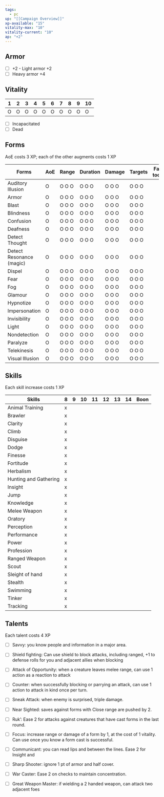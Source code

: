 ```yaml
---
tags:
  - pc
up: "[[Campaign Overview]]"
xp-available: "15"
vitality-max: "10"
vitality-current: "10"
ap: "+2"
---
```

## Armor

- [ ] +2 - Light armor +2
- [ ] Heavy armor +4

## Vitality

| 1   | 2   | 3   | 4   | 5   | 6   | 7   | 8   | 9   | 10  |
| --- | --- | --- | --- | --- | --- | --- | --- | --- | --- |
| O   | O   | O   | O   | O   | O   | O   | O   | O   | O   |

- [ ] Incapacitated
- [ ] Dead

## Forms

AoE costs 3 XP; each of the other augments costs 1 XP

| Forms                    | AoE | Range | Duration | Damage | Targets | Failed today? | Forced? |
| ------------------------ | --- | ----- | -------- | ------ | ------- | ------------- | ------- |
| Auditory Illusion        | O   | O O O | O O O    | O O O  | O O O   |               |         |
| Armor                    | O   | O O O | O O O    | O O O  | O O O   |               |         |
| Blast                    | O   | O O O | O O O    | O O O  | O O O   |               |         |
| Blindness                | O   | O O O | O O O    | O O O  | O O O   |               |         |
| Confusion                | O   | O O O | O O O    | O O O  | O O O   |               |         |
| Deafness                 | O   | O O O | O O O    | O O O  | O O O   |               |         |
| Detect Thought           | O   | O O O | O O O    | O O O  | O O O   |               |         |
| Detect Resonance (magic) | O   | O O O | O O O    | O O O  | O O O   |               |         |
| Dispel                   | O   | O O O | O O O    | O O O  | O O O   |               |         |
| Fear                     | O   | O O O | O O O    | O O O  | O O O   |               |         |
| Fog                      | O   | O O O | O O O    | O O O  | O O O   |               |         |
| Glamour                  | O   | O O O | O O O    | O O O  | O O O   |               |         |
| Hypnotize                | O   | O O O | O O O    | O O O  | O O O   |               |         |
| Impersonation            | O   | O O O | O O O    | O O O  | O O O   |               |         |
| Invisibility             | O   | O O O | O O O    | O O O  | O O O   |               |         |
| Light                    | O   | O O O | O O O    | O O O  | O O O   |               |         |
| Nondetection             | O   | O O O | O O O    | O O O  | O O O   |               |         |
| Paralyze                 | O   | O O O | O O O    | O O O  | O O O   |               |         |
| Telekinesis              | O   | O O O | O O O    | O O O  | O O O   |               |         |
| Visual Illusion          | O   | O O O | O O O    | O O O  | O O O   |               |         |


## Skills

Each skill increase costs 1 XP

| Skills                | 8   | 9   | 10  | 11  | 12  | 13  | 14  | Boon |
| --------------------- | --- | --- | --- | --- | --- | --- | --- | ---- |
| Animal Training       | x   |     |     |     |     |     |     |      |
| Brawler               | x   |     |     |     |     |     |     |      |
| Clarity               | x   |     |     |     |     |     |     |      |
| Climb                 | x   |     |     |     |     |     |     |      |
| Disguise              | x   |     |     |     |     |     |     |      |
| Dodge                 | x   |     |     |     |     |     |     |      |
| Finesse               | x   |     |     |     |     |     |     |      |
| Fortitude             | x   |     |     |     |     |     |     |      |
| Herbalism             | x   |     |     |     |     |     |     |      |
| Hunting and Gathering | x   |     |     |     |     |     |     |      |
| Insight               | x   |     |     |     |     |     |     |      |
| Jump                  | x   |     |     |     |     |     |     |      |
| Knowledge             | x   |     |     |     |     |     |     |      |
| Melee Weapon          | x   |     |     |     |     |     |     |      |
| Oratory               | x   |     |     |     |     |     |     |      |
| Perception            | x   |     |     |     |     |     |     |      |
| Performance           | x   |     |     |     |     |     |     |      |
| Power                 | x   |     |     |     |     |     |     |      |
| Profession            | x   |     |     |     |     |     |     |      |
| Ranged Weapon         | x   |     |     |     |     |     |     |      |
| Scout                 | x   |     |     |     |     |     |     |      |
| Sleight of hand       | x   |     |     |     |     |     |     |      |
| Stealth               | x   |     |     |     |     |     |     |      |
| Swimming              | x   |     |     |     |     |     |     |      |
| Tinker                | x   |     |     |     |     |     |     |      |
| Tracking              | x   |     |     |     |     |     |     |      |

## Talents

Each talent costs 4 XP

- [ ] Savvy: you know people and information in a major area.
- [ ] Shield fighting: Can use shield to block attacks, including ranged, +1 to defense rolls for you and adjacent allies when blocking
- [ ] Attack of Opportunity: when a creature leaves melee range, can use 1 action as a reaction to attack
- [ ] Counter: when successfully blocking or parrying an attack, can use 1 action to attack in kind once per turn.
- [ ] Sneak Attack: when enemy is surprised, triple damage.
- [ ] Near Sighted: saves against forms with Close range are pushed by 2.
- [ ] Ruk’: Ease 2 for attacks against creatures that have cast forms in the last round.
- [ ] Focus: increase range or damage of a form by 1, at the cost of 1 vitality. Can use once you know a form cast is successful.
- [ ] Communicant: you can read lips and between the lines. Ease 2 for Insight and 
- [ ] Sharp Shooter: ignore 1 pt of armor and half cover. 
- [ ] War Caster: Ease 2 on checks to maintain concentration.
- [ ] Great Weapon Master: if wielding a 2 handed weapon, can attack two adjacent foes

